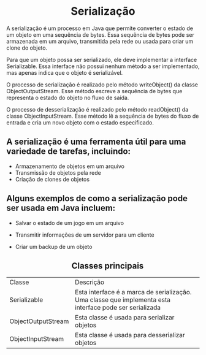 <h1 align="center"> Serialização </h1>

A serialização é um processo em Java que permite converter o estado de um objeto em uma sequência de bytes. Essa sequência de bytes pode ser armazenada em um arquivo, transmitida pela rede ou usada para criar um clone do objeto.

Para que um objeto possa ser serializado, ele deve implementar a interface Serializable. Essa interface não possui nenhum método a ser implementado, mas apenas indica que o objeto é serializável.

O processo de serialização é realizado pelo método writeObject() da classe ObjectOutputStream. Esse método escreve a sequência de bytes que representa o estado do objeto no fluxo de saída.

O processo de desserialização é realizado pelo método readObject() da classe ObjectInputStream. Esse método lê a sequência de bytes do fluxo de entrada e cria um novo objeto com o estado especificado.

## A serialização é uma ferramenta útil para uma variedade de tarefas, incluindo:

- Armazenamento de objetos em um arquivo
- Transmissão de objetos pela rede
- Criação de clones de objetos

## Alguns exemplos de como a serialização pode ser usada em Java incluem:

- Salvar o estado de um jogo em um arquivo
- Transmitir informações de um servidor para um cliente
- Criar um backup de um objeto

  ## <div align="center"> Classes principais </div>

<table>
  <tr>
    <td>Classe</td>
    <td>Descrição</td>
  </tr>
  <tr>
    <td>Serializable</td>
    <td>Esta interface é a marca de serialização. Uma classe que implementa esta interface pode ser serializada</td>
  </tr>
    <tr>
    <td>ObjectOutputStream</td>
    <td>Esta classe é usada para serializar objetos</td>
  </tr>
  </tr>
    <tr>
    <td>ObjectInputStream</td>
    <td>Esta classe é usada para desserializar objetos</td>
  </tr>
</table>

